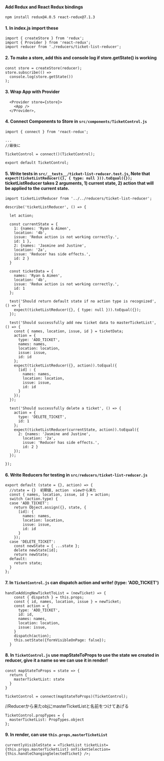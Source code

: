#### Add Redux and React Redux bindings

`npm install redux@4.0.5 react-redux@7.1.3`


#### 1. In index.js import these
```
import { createStore } from 'redux';
import { Provider } from 'react-redux';
import reducer from './reducers/ticket-list-reducer';
```
#### 2. To make a store, add this and console log if store.getState() is working 
```
const store = createStore(reducer);
store.subscribe(() =>
  console.log(store.getState())
);
```

#### 3. Wrap App with Provider
```
  <Provider store={store}>
    <App />
  </Provider>,
```
#### 4. Connect Components to Store in `src/components/TicketControl.js`
```
import { connect } from 'react-redux';

...
//最後に

TicketControl = connect()(TicketControl);

export default TicketControl;
```

#### 5. Write tests in  `src/__tests__/ticket-list-reducer.test.js`, Note that `expect(ticketListReducer({}, { type: null })).toEqual({});` ticketListReducer takes 2 arguments, 1) current state, 2) action that will be applied to the current state.
```
import ticketListReducer from '../../reducers/ticket-list-reducer';

describe('ticketListReducer', () => {

  let action;

  const currentState = {
    1: {names: 'Ryan & Aimen',
    location: '4b',
    issue: 'Redux action is not working correctly.',
    id: 1 },
    2: {names: 'Jasmine and Justine',
    location: '2a',
    issue: 'Reducer has side effects.',
    id: 2 }
  }

  const ticketData = {
    names: 'Ryan & Aimen',
    location: '4b',
    issue: 'Redux action is not working correctly.',
    id: 1
  };

  test('Should return default state if no action type is recognized', () => {
    expect(ticketListReducer({}, { type: null })).toEqual({});
  });

  test('Should successfully add new ticket data to masterTicketList', () => {
    const { names, location, issue, id } = ticketData;
    action = {
      type: 'ADD_TICKET',
      names: names,
      location: location,
      issue: issue,
      id: id
    };
    expect(ticketListReducer({}, action)).toEqual({
      [id] : {
        names: names,
        location: location,
        issue: issue,
        id: id
      }
    });
  });

  test('Should successfully delete a ticket', () => {
    action = {
      type: 'DELETE_TICKET',
      id: 1
    };
    expect(ticketListReducer(currentState, action)).toEqual({
      2: {names: 'Jasmine and Justine',
        location: '2a',
        issue: 'Reducer has side effects.',
        id: 2 }
    });
  });

});
```

#### 6. Write Reducers for testing in `src/reducers/ticket-list-reducer.js`
```
export default (state = {}, action) => {
  //state = {}  初期値, action  viewから来た
  const { names, location, issue, id } = action;
  switch (action.type) {
  case 'ADD_TICKET':
    return Object.assign({}, state, {
      [id]: {
        names: names,
        location: location,
        issue: issue,
        id: id
      }
    });
  case 'DELETE_TICKET':
    const newState = { ...state };
    delete newState[id];
    return newState;
  default:
    return state;
  }
};
```

#### 7. In `TicketControl.js` can dispatch action and write! (type: 'ADD_TICKET')
```
handleAddingNewTicketToList = (newTicket) => {
    const { dispatch } = this.props;
    const { id, names, location, issue } = newTicket;
    const action = {
      type: 'ADD_TICKET',
      id: id,
      names: names,
      location: location,
      issue: issue,
    }
    dispatch(action);
    this.setState({formVisibleOnPage: false});
  }
```
#### 8. In `TicketControl.js` use mapStateToProps to use the state we created in reducer, give it a name so we can use it in render!
```
const mapStateToProps = state => {
  return {
    masterTicketList: state
  }
}

TicketControl = connect(mapStateToProps)(TicketControl);
```
//Reducerから来たobjにmasterTicketListと名前をつけてあげる
```
TicketControl.propTypes = {
  masterTicketList: PropTypes.object
};
```

#### 9. In render, can use `this.props,masterTicketList`
```
currentlyVisibleState = <TicketList ticketList={this.props.masterTicketList} onTicketSelection={this.handleChangingSelectedTicket} />;
```